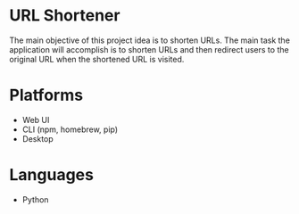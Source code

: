 # URL Shortener
The main objective of this project idea is to shorten URLs. The main task the application will accomplish is to shorten URLs and then redirect users to the original URL when the shortened URL is visited.

# Platforms
- Web UI
- CLI (npm, homebrew, pip)
- Desktop

# Languages
- Python